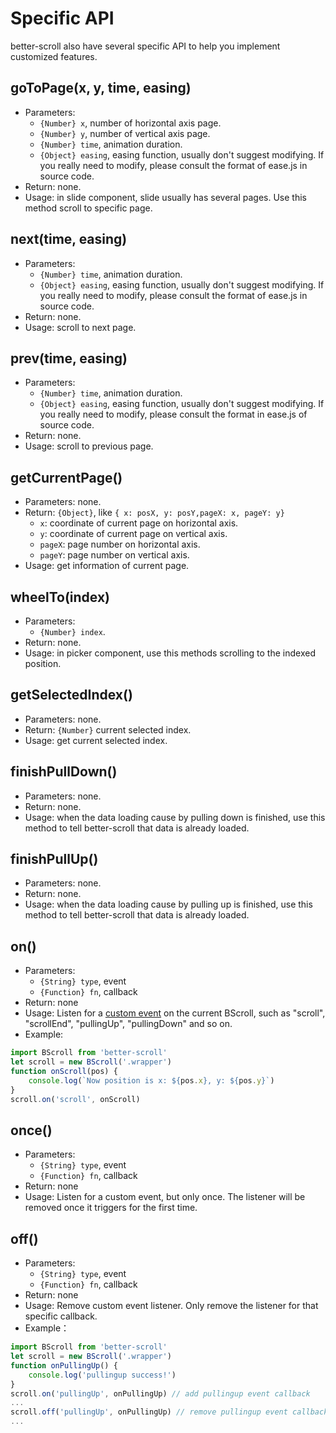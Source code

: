 # Specific API

better-scroll also have several specific API to help you implement customized features.

## goToPage(x, y, time, easing)
   - Parameters:
     - `{Number} x`, number of horizontal axis page.
     - `{Number} y`, number of vertical axis page.
     - `{Number} time`, animation duration.
     - `{Object} easing`, easing function, usually don't suggest modifying. If you really need to modify, please consult the format of ease.js in source code.
   - Return: none.
   - Usage: in slide component, slide usually has several pages. Use this method scroll to specific page.

## next(time, easing)
   - Parameters:
     - `{Number} time`, animation duration.
     - `{Object} easing`, easing function, usually don't suggest modifying. If you really need to modify, please consult the format of ease.js in source code.
   - Return: none.
   - Usage: scroll to next page.

## prev(time, easing)
   - Parameters:
     - `{Number} time`, animation duration.
     - `{Object} easing`, easing function, usually don't suggest modifying. If you really need to modify, please consult the format in ease.js of source code.
   - Return: none.
   - Usage: scroll to previous page.

## getCurrentPage()
   - Parameters: none.
   - Return: `{Object}`, like `{ x: posX, y: posY,pageX: x, pageY: y}`
     - `x`: coordinate of current page on horizontal axis.
     - `y`: coordinate of current page on vertical axis.
     - `pageX`: page number on horizontal axis.
     - `pageY`: page number on vertical axis.
   - Usage: get information of current page.

## wheelTo(index)
   - Parameters:
     - `{Number} index`.
   - Return: none.
   - Usage: in picker component, use this methods scrolling to the indexed position.

## getSelectedIndex()
   - Parameters: none.
   - Return: `{Number}` current selected index.
   - Usage: get current selected index.

## finishPullDown()
   - Parameters: none.
   - Return: none.
   - Usage: when the data loading cause by pulling down is finished, use this method to tell better-scroll that data is already loaded.

## finishPullUp()
   - Parameters: none.
   - Return: none.
   - Usage: when the data loading cause by pulling up is finished, use this method to tell better-scroll that data is already loaded.

## on()
   - Parameters:
     - `{String} type`, event 
     - `{Function} fn`, callback
   - Return: none
   - Usage: Listen for a [custom event](/events.html) on the current BScroll, such as "scroll", "scrollEnd", "pullingUp", "pullingDown" and so on.
   - Example:
   ```javascript
   import BScroll from 'better-scroll'
   let scroll = new BScroll('.wrapper')
   function onScroll(pos) {
       console.log(`Now position is x: ${pos.x}, y: ${pos.y}`)
   }
   scroll.on('scroll', onScroll)
   ```
   
## once()
   - Parameters:
     - `{String} type`, event 
     - `{Function} fn`, callback
   - Return: none
   - Usage: Listen for a custom event, but only once. The listener will be removed once it triggers for the first time.

## off()
   - Parameters:
     - `{String} type`, event 
     - `{Function} fn`, callback
   - Return: none
   - Usage: Remove custom event listener. Only remove the listener for that specific callback.
   - Example：
   ```javascript
   import BScroll from 'better-scroll'
   let scroll = new BScroll('.wrapper')
   function onPullingUp() {
       console.log('pullingup success!')
   }
   scroll.on('pullingUp', onPullingUp) // add pullingup event callback
   ...
   scroll.off('pullingUp', onPullingUp) // remove pullingup event callback
   ...
   ```